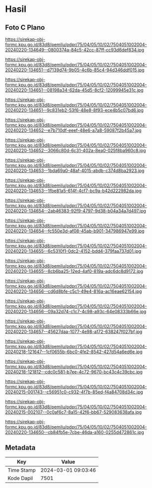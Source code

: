 # Hasil

## Foto C Plano

https://sirekap-obj-formc.kpu.go.id/83d8/pemilu/pdpr/75/04/05/10/02/7504051002004-20240220-134649--0800374a-84c5-42cc-87ff-cc93d6def834.jpg

https://sirekap-obj-formc.kpu.go.id/83d8/pemilu/pdpr/75/04/05/10/02/7504051002004-20240220-134651--d7139d74-9b05-4c6b-85c4-94d346ddf015.jpg

https://sirekap-obj-formc.kpu.go.id/83d8/pemilu/pdpr/75/04/05/10/02/7504051002004-20240220-134651--08198a34-62da-45d5-8cf2-12099945e31c.jpg

https://sirekap-obj-formc.kpu.go.id/83d8/pemilu/pdpr/75/04/05/10/02/7504051002004-20240220-134651--9c831eb2-53f6-48e8-8f93-ece4b5c07bd6.jpg

https://sirekap-obj-formc.kpu.go.id/83d8/pemilu/pdpr/75/04/05/10/02/7504051002004-20240220-134652--e7b710df-eeef-48e6-a7a8-59087f2b45a7.jpg

https://sirekap-obj-formc.kpu.go.id/83d8/pemilu/pdpr/75/04/05/10/02/7504051002004-20240220-134652--3066c80d-6c31-402a-8ea0-025f8ba960c8.jpg

https://sirekap-obj-formc.kpu.go.id/83d8/pemilu/pdpr/75/04/05/10/02/7504051002004-20240220-134653--1bda69a0-48af-4015-abdb-c374d8ba2923.jpg

https://sirekap-obj-formc.kpu.go.id/83d8/pemilu/pdpr/75/04/05/10/02/7504051002004-20240220-134653--1fbe81a5-614f-4cf7-bc9a-b42d222982da.jpg

https://sirekap-obj-formc.kpu.go.id/83d8/pemilu/pdpr/75/04/05/10/02/7504051002004-20240220-134654--2ab46383-92f9-4797-9d38-b04a34a7d497.jpg

https://sirekap-obj-formc.kpu.go.id/83d8/pemilu/pdpr/75/04/05/10/02/7504051002004-20240220-134654--fc550e3d-af08-45ab-b901-347986947e99.jpg

https://sirekap-obj-formc.kpu.go.id/83d8/pemilu/pdpr/75/04/05/10/02/7504051002004-20240220-134655--6c5310f1-0dc2-4152-bdd4-379faa737d01.jpg

https://sirekap-obj-formc.kpu.go.id/83d8/pemilu/pdpr/75/04/05/10/02/7504051002004-20240220-134655--8cb6ba25-12ed-4af0-819a-adc6dc8d9172.jpg

https://sirekap-obj-formc.kpu.go.id/83d8/pemilu/pdpr/75/04/05/10/02/7504051002004-20240220-134656--cd6d8bfe-c5c1-49e4-816a-ac16eae62154.jpg

https://sirekap-obj-formc.kpu.go.id/83d8/pemilu/pdpr/75/04/05/10/02/7504051002004-20240220-134656--09a32d74-c1c7-4c98-a93c-64e08333b66e.jpg

https://sirekap-obj-formc.kpu.go.id/83d8/pemilu/pdpr/75/04/05/10/02/7504051002004-20240220-134657--45627daa-1077-4e98-a172-638247f027bf.jpg

https://sirekap-obj-formc.kpu.go.id/83d8/pemilu/pdpr/75/04/05/10/02/7504051002004-20240218-121647--1cf0655b-6bc0-4fe2-8542-427d54a6ed6e.jpg

https://sirekap-obj-formc.kpu.go.id/83d8/pemilu/pdpr/75/04/05/10/02/7504051002004-20240218-121812--cdc0c581-b7ee-4c72-9670-bc43c4c39cbc.jpg

https://sirekap-obj-formc.kpu.go.id/83d8/pemilu/pdpr/75/04/05/10/02/7504051002004-20240215-001743--c56951c0-c932-4f7b-85ed-f4a84708d34c.jpg

https://sirekap-obj-formc.kpu.go.id/83d8/pemilu/pdpr/75/04/05/10/02/7504051002004-20240215-002107--0c0af6c7-8a15-42f6-bb67-529083638afa.jpg

https://sirekap-obj-formc.kpu.go.id/83d8/pemilu/pdpr/75/04/05/10/02/7504051002004-20240220-134650--cb84fb5e-7cbe-46da-a160-0255d472861c.jpg


## Metadata

| Key        | Value               |
| ---------- | ------------------- |
| Time Stamp | 2024-03-01 09:03:46 |
| Kode Dapil | 7501                |



